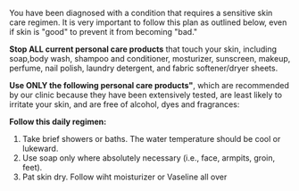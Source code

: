 You have been diagnosed with a condition that requires a sensitive skin care regimen. It is very important to follow this plan as outlined below, even if skin is "good" to prevent it from becoming "bad."

**Stop ALL current personal care products** that touch your skin, including soap,body wash, shampoo and conditioner, mosturizer, sunscreen, makeup, perfume, nail polish, laundry detergent, and fabric softener/dryer sheets.

**Use ONLY the following personal care products"**, which are recommended by our clinic because they have been extensively tested, are least likely to irritate your skin, and are free of alcohol, dyes and fragrances:

**Follow this daily regimen:**
1. Take brief showers or baths. The water temperature should be cool or lukeward.
2. Use soap only where absolutely necessary (i.e., face, armpits, groin, feet).
3. Pat skin dry. Follow wiht moisturizer or Vaseline all over
